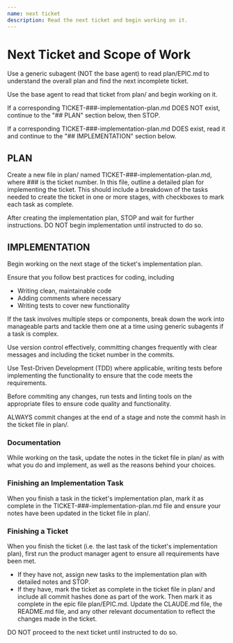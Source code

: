 ```yaml
---
name: next ticket
description: Read the next ticket and begin working on it.
---
```


# Next Ticket and Scope of Work

Use a generic subagent (NOT the base agent) to read plan/EPIC.md to understand the overall plan and find the next incomplete ticket.

Use the base agent to read that ticket from plan/ and begin working on it.

If a corresponding TICKET-###-implementation-plan.md DOES NOT exist, continue to the "## PLAN" section below, then STOP.

If a corresponding TICKET-###-implementation-plan.md DOES exist, read it and continue to the "## IMPLEMENTATION" section below.

## PLAN

Create a new file in plan/ named TICKET-###-implementation-plan.md, where ### is the ticket number. In this file, outline a detailed plan for implementing the ticket. This should include a breakdown of the tasks needed to create the ticket in one or more stages, with checkboxes to mark each task as complete.

After creating the implementation plan, STOP and wait for further instructions. DO NOT begin implementation until instructed to do so.

## IMPLEMENTATION

Begin working on the next stage of the ticket's implementation plan.

Ensure that you follow best practices for coding, including

- Writing clean, maintainable code
- Adding comments where necessary
- Writing tests to cover new functionality

If the task involves multiple steps or components, break down the work into manageable parts and tackle them one at a time using generic subagents if a task is complex.

Use version control effectively, committing changes frequently with clear messages and including the ticket number in the commits.

Use Test-Driven Development (TDD) where applicable, writing tests before implementing the functionality to ensure that the code meets the requirements.

Before commiting any changes, run tests and linting tools on the appropriate files to ensure code quality and functionality.

ALWAYS commit changes at the end of a stage and note the commit hash in the ticket file in plan/.

### Documentation

While working on the task, update the notes in the ticket file in plan/ as with what you do and implement, as well as the reasons behind your choices.

### Finishing an Implementation Task

When you finish a task in the ticket's implementation plan, mark it as complete in the TICKET-###-implementation-plan.md file and ensure your notes have been updated in the ticket file in plan/.

### Finishing a Ticket

When you finish the ticket (i.e. the last task of the ticket's implementation plan), first run the product manager agent to ensure all requirements have been met.

- If they have not, assign new tasks to the implementation plan with detailed notes and STOP.
- If they have, mark the ticket as complete in the ticket file in plan/ and include all commit hashes done as part of the work. Then mark it as complete in the epic file plan/EPIC.md. Update the CLAUDE.md file, the README.md file, and any other relevant documentation to reflect the changes made in the ticket.

DO NOT proceed to the next ticket until instructed to do so.

